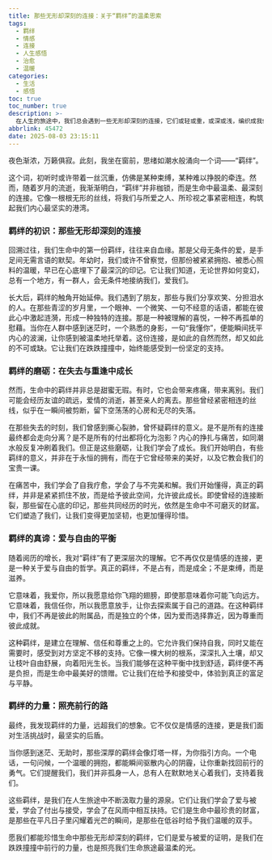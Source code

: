 ```yaml
---
title: 那些无形却深刻的连接：关于“羁绊”的温柔思索
tags:
  - 羁绊
  - 情感
  - 连接
  - 人生感悟
  - 治愈
  - 温暖
categories:
  - 生活
  - 感悟
toc: true
toc_number: true
description: >-
  在人生的旅途中，我们总会遇到一些无形却深刻的连接，它们或轻或重，或深或浅，编织成我们生命中最动人的篇章。这便是“羁绊”。它不是束缚，而是生命中那些温柔的牵引，是爱与被爱的证明，是我们在跌跌撞撞中前行的力量。今夜，让我们一同走进“羁绊”的深处，感受它带来的温暖与力量。
abbrlink: 45472
date: 2025-08-03 23:15:11
---
```


夜色渐浓，万籁俱寂。此刻，我坐在窗前，思绪如潮水般涌向一个词——“羁绊”。

这个词，初听时或许带着一丝沉重，仿佛是某种束缚，某种难以挣脱的牵连。然而，随着岁月的流逝，我渐渐明白，“羁绊”并非枷锁，而是生命中最温柔、最深刻的连接。它像一根根无形的丝线，将我们与所爱之人、所珍视之事紧密相连，构筑起我们内心最坚实的港湾。

### 羁绊的初识：那些无形却深刻的连接

回溯过往，我们生命中的第一份羁绊，往往来自血缘。那是父母无条件的爱，是手足间无需言语的默契。年幼时，我们或许不曾察觉，但那份被紧紧拥抱、被悉心照料的温暖，早已在心底埋下了最深沉的印记。它让我们知道，无论世界如何变幻，总有一个地方，有一群人，会无条件地接纳我们，爱我们。

长大后，羁绊的触角开始延伸。我们遇到了朋友，那些与我们分享欢笑、分担泪水的人。在那些青涩的岁月里，一个眼神、一个微笑、一句不经意的话语，都能在彼此心中激起涟漪，形成一种独特的连接。那是一种被理解的喜悦，一种不再孤单的慰藉。当你在人群中感到迷茫时，一个熟悉的身影，一句“我懂你”，便能瞬间抚平内心的波澜，让你感到被温柔地托举着。这份连接，是如此的自然而然，却又如此的不可或缺。它让我们在跌跌撞撞中，始终能感受到一份坚定的支持。

### 羁绊的磨砺：在失去与重逢中成长

然而，生命中的羁绊并非总是甜蜜无瑕。有时，它也会带来疼痛，带来离别。我们可能会经历友谊的疏远，爱情的消逝，甚至亲人的离去。那些曾经紧密相连的丝线，似乎在一瞬间被剪断，留下空荡荡的心房和无尽的失落。

在那些失去的时刻，我们曾感到撕心裂肺，曾怀疑羁绊的意义。是不是所有的连接最终都会走向分离？是不是所有的付出都将化为泡影？内心的挣扎与痛苦，如同潮水般反复冲刷着我们。但正是这些磨砺，让我们学会了成长。我们开始明白，有些羁绊的意义，并非在于永恒的拥有，而在于它曾经带来的美好，以及它教会我们的宝贵一课。

在痛苦中，我们学会了自我疗愈，学会了与不完美和解。我们开始懂得，真正的羁绊，并非是紧紧抓住不放，而是给予彼此空间，允许彼此成长。即使曾经的连接断裂，那些留在心底的印记，那些共同经历的时光，依然是生命中不可磨灭的财富。它们塑造了我们，让我们变得更加坚韧，也更加懂得珍惜。

### 羁绊的真谛：爱与自由的平衡

随着阅历的增长，我对“羁绊”有了更深层次的理解。它不再仅仅是情感的连接，更是一种关于爱与自由的哲学。真正的羁绊，不是占有，而是成全；不是束缚，而是滋养。

它意味着，我爱你，所以我愿意给你飞翔的翅膀，即使那意味着你可能飞向远方。它意味着，我信任你，所以我愿意放手，让你去探索属于自己的道路。在这种羁绊中，我们不再是彼此的附属品，而是独立的个体，因为爱而选择靠近，因为尊重而彼此成就。

这种羁绊，是建立在理解、信任和尊重之上的。它允许我们保持自我，同时又能在需要时，感受到对方坚定不移的支持。它像一棵大树的根系，深深扎入土壤，却又让枝叶自由舒展，向着阳光生长。当我们能够在这种平衡中找到舒适，羁绊便不再是负担，而是生命中最美好的馈赠。它让我们在给予和接受中，体验到真正的富足与平静。

### 羁绊的力量：照亮前行的路

最终，我发现羁绊的力量，远超我们的想象。它不仅仅是情感的连接，更是我们面对生活挑战时，最坚实的后盾。

当你感到迷茫、无助时，那些深厚的羁绊会像灯塔一样，为你指引方向。一个电话，一句问候，一个温暖的拥抱，都能瞬间驱散内心的阴霾，让你重新找回前行的勇气。它们提醒我们，我们并非孤身一人，总有人在默默地关心着我们，支持着我们。

这些羁绊，是我们在人生旅途中不断汲取力量的源泉。它们让我们学会了爱与被爱，学会了付出与接受，学会了在风雨中相互扶持。它们是生命中最珍贵的财富，是那些在平凡日子里闪耀着光芒的瞬间，是那些在低谷时给予我们温暖的双手。

愿我们都能珍惜生命中那些无形却深刻的羁绊，它们是爱与被爱的证明，是我们在跌跌撞撞中前行的力量，也是照亮我们生命旅途最温柔的光。